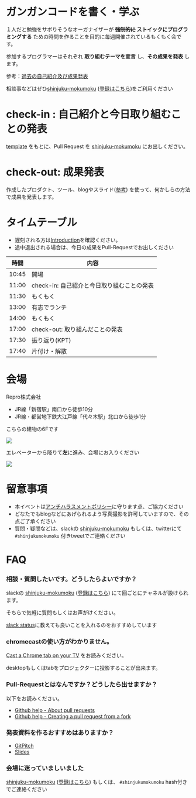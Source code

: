 # ガンガンコードを書く・学ぶ

１人だと勉強をサボりそうなオーガナイザーが **~~強制的に~~ ストイックにプログラミングする** ための時間を作ることを目的に毎週開催されているもくもく会です。

参加するプログラマーはそれぞれ **取り組むテーマを宣言** し、**その成果を発表** します。

参考：[過去の自己紹介及び成果発表](https://github.com/shinjuku-mokumoku/shinjuku-mokumoku/tree/master/meetups)

相談事などはぜひ[shinjuku-mokumoku](https://shinjuku-mokumoku.slack.com/) ([登録はこちら](https://join.slack.com/t/shinjuku-mokumoku/shared_invite/enQtNDY1NzY4NzE2NzU0LTQ4OTI2NDEzNTcyNjMzZGE1MDM1M2FmN2IyMTUzNzkxOTI4NzUxYjAxMmQzMDIxYWIwNzg2M2JiZDYwYjU3OTQ))をご利用ください

# check-in : 自己紹介と今日取り組むことの発表

[template](https://raw.githubusercontent.com/shinjuku-mokumoku/shinjuku-mokumoku/master/meetups/template.md) をもとに、Pull Request を [shinjuku-mokumoku](https://github.com/shinjuku-mokumoku/shinjuku-mokumoku) にお出しください。

# check-out: 成果発表

作成したプロダクト、ツール、blogやスライド([参考](https://gitpitch.com/threetreeslight/slides/master?p=shinjuku-mokumoku/17#/)) を使って、何かしらの方法で成果を発表します。

# タイムテーブル

- 遅刻される方は[Introduction](https://gitpitch.com/shinjuku-mokumoku/shinjuku-mokumoku#/)を確認ください。
- 途中退出される場合は、今日の成果をPull-Requestでお出しください

時間  | 内容
---   | ---
10:45 | 開場
11:00 | check-in: 自己紹介と今日取り組むことの発表
11:30 | もくもく
13:00 | 有志でランチ
14:00 | もくもく
17:00 | check-out: 取り組んだことの発表
17:30 | 振り返り(KPT)
17:40 | 片付け・解散

# 会場

Repro株式会社

- JR線「新宿駅」南口から徒歩10分
- JR線・都営地下鉄大江戸線「代々木駅」北口から徒歩1分

こちらの建物の6Fです

![](https://github.com/shinjuku-mokumoku/meetup/blob/master/assets/images/sponsers/repro-access-1.png?raw=true)

エレベーターから降りて**左**に進み、会場にお入りください

![](https://github.com/shinjuku-mokumoku/meetup/blob/master/assets/images/sponsers/repro-access-4.png?raw=true)

# 留意事項

- 本イベントは[アンチハラスメントポリシー](http://25.ruby.or.jp/coc.ja.html)に守ります点、ご協力ください
- どなたでもblogなどにあげられるよう写真撮影を許可していますので、その点ご了承ください
- 質問・疑問などは、slackの [shinjuku-mokumoku](https://shinjuku-mokumoku.slack.com/) もしくは、twitterにて `#shinjukumokumoku` 付きtweetでご連絡ください

# FAQ

### 相談・質問したいです。どうしたらよいですか？

slackの [shinjuku-mokumoku](https://shinjuku-mokumoku.slack.com/) ([登録はこちら](https://join.slack.com/t/shinjuku-mokumoku/shared_invite/enQtNDY1NzY4NzE2NzU0LTQ4OTI2NDEzNTcyNjMzZGE1MDM1M2FmN2IyMTUzNzkxOTI4NzUxYjAxMmQzMDIxYWIwNzg2M2JiZDYwYjU3OTQ)) にて回ごとにチャネルが設けられます。

そちらで気軽に質問もしくはお声がけください。

[slack status](https://get.slack.help/hc/ja/articles/201864558)に教えても良いことを入れるのをおすすめしています

### chromecastの使い方がわかりません。

[Cast a Chrome tab on your TV](https://support.google.com/chromecast/answer/3228332?hl=en&ref_topic=4602553) をお読みください。

desktopもしくはtabをプロジェクターに投影することが出来ます。

### Pull-Requestとはなんですか？どうしたら出せますか？

以下をお読みください。

- [Github help - About pull requests](https://help.github.com/articles/about-pull-requests/)
- [Github help - Creating a pull request from a fork](https://help.github.com/articles/creating-a-pull-request-from-a-fork/)

### 発表資料を作るおすすめはありますか？

- [GitPitch](https://gitpitch.com/)
- [Slides](https://slides.com/)

### 会場に迷っていましいました

[shinjuku-mokumoku](https://shinjuku-mokumoku.slack.com/) ([登録はこちら](https://join.slack.com/t/shinjuku-mokumoku/shared_invite/enQtNDY1NzY4NzE2NzU0LTQ4OTI2NDEzNTcyNjMzZGE1MDM1M2FmN2IyMTUzNzkxOTI4NzUxYjAxMmQzMDIxYWIwNzg2M2JiZDYwYjU3OTQ)) もしくは、 `#shinjukumokumoku` hash付きでご連絡ください
